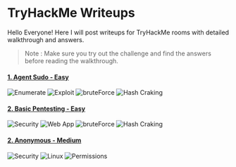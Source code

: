 # TryHackMe Writeups
Hello Everyone! Here I will post writeups for TryHackMe rooms with detailed walkthrough and answers.
> Note : Make sure you try out the challenge and find the answers before reading the walkthrough.

#### [1. Agent Sudo - Easy](https://github.com/EthicalHitler/TryHackMe-Writeups/blob/main/Agent%20Sudo%20-%20TryHackMe.md)
![Enumerate](https://img.shields.io/badge/Enumerate-Green) ![Exploit](https://img.shields.io/badge/Exploit-red) ![bruteForce](https://img.shields.io/badge/BruteForce-blue) ![Hash Craking](https://img.shields.io/badge/HashCracking-yellow)


#### [2. Basic Pentesting - Easy](https://github.com/EthicalHitler/TryHackMe-Writeups/blob/main/Basic%20Pentesting%20-%20TryHackMe.md)
![Security](https://img.shields.io/badge/Security-Green) ![Web App](https://img.shields.io/badge/WebApp-red) ![bruteForce](https://img.shields.io/badge/Boot2Root-blue) ![Hash Craking](https://img.shields.io/badge/Cracking-yellow)

#### [2. Anonymous - Medium](https://github.com/EthicalHitler/TryHackMe-Writeups/blob/main/Anonymous%20-%20TryHackMe.md)
![Security](https://img.shields.io/badge/Security-Green) ![Linux](https://img.shields.io/badge/Linux-black) ![Permissions](https://img.shields.io/badge/Permissions-red)


